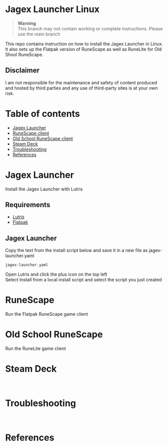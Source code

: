 # Jagex Launcher Linux

> **Warning**<br>
> This branch may not contain working or complete instructions. Please use the main branch

This repo contains instruction on how to install the Jagex Launcher in Linux. It also sets up the Flatpak version of RuneScape as well as RuneLite for Old Shool RuneScape.<br>

## Disclaimer

I am not responsible for the maintenance and safety of content produced and hosted by third parties and any use of third-party sites is at your own risk.

# Table of contents

- [Jagex Launcher](#jagex-launcher)
- [RuneScape client](#runescape)
- [Old School RuneScape client](#old-school-runescape)
- [Steam Deck](#steam-deck)
- [Troubleshooting](#troubleshooting)
- [References](#references)

# Jagex Launcher
Install the Jagex Launcher with Lutris

## Requirements

- [Lutris](https://lutris.net/downloads)<br>
- [Flatpak](https://www.flatpak.org/setup)<br>
  
## Jagex Launcher

Copy the text from the install script below and save it in a new file as jagex-launcher.yaml<br>
```
jagex-launcher.yaml
```
Open Lutris and  click the plus icon on the top left<br>
Select Install from a local install script and select the script you just created<br>

# RuneScape
Run the Flatpak RuneScape game client

# Old School RuneScape
Run the RuneLite game client

# Steam Deck
<br>

# Troubleshooting
<br>

# References
<br>
